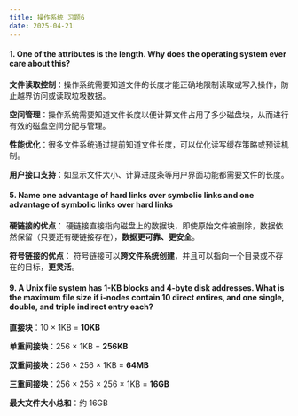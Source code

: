```yaml
---
title: 操作系统 习题6
date: 2025-04-21
---
```


#### 1. One of the attributes is the length. Why does the operating system ever care about this?

**文件读取控制**：操作系统需要知道文件的长度才能正确地限制读取或写入操作，防止越界访问或读取垃圾数据。

**空间管理**：操作系统需要知道文件长度以便计算文件占用了多少磁盘块，从而进行有效的磁盘空间分配与管理。

**性能优化**：很多文件系统通过提前知道文件长度，可以优化读写缓存策略或预读机制。

**用户接口支持**：如显示文件大小、计算进度条等用户界面功能都需要文件的长度。



#### 5. Name one advantage of hard links over symbolic links and one advantage of symbolic links over hard links

**硬链接的优点**： 硬链接直接指向磁盘上的数据块，即使原始文件被删除，数据依然保留（只要还有硬链接存在），**数据更可靠、更安全**。

**符号链接的优点**： 符号链接可以**跨文件系统创建**，并且可以指向一个目录或不存在的目标，**更灵活**。



#### 9. A Unix file system has 1-KB blocks and 4-byte disk addresses. What is the maximum file size if i-nodes contain 10 direct entires, and one single, double, and triple indirect entry each?

**直接块**：10 × 1KB = **10KB**

**单重间接块**：256 × 1KB = **256KB**

**双重间接块**：256 × 256 × 1KB = **64MB**

**三重间接块**：256 × 256 × 256 × 1KB = **16GB**

**最大文件大小总和**：约 16GB

